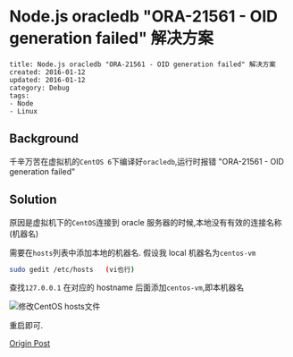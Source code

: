 # Node.js oracledb "ORA-21561 - OID generation failed" 解决方案

```metadata
title: Node.js oracledb "ORA-21561 - OID generation failed" 解决方案
created: 2016-01-12
updated: 2016-01-12
category: Debug
tags:
- Node
- Linux
```

## Background

千辛万苦在虚拟机的`CentOS 6`下编译好`oracledb`,运行时报错 "ORA-21561 - OID generation failed"

## Solution

原因是虚拟机下的`CentOS`连接到 oracle 服务器的时候,本地没有有效的连接名称(机器名)

需要在`hosts`列表中添加本地的机器名. 假设我 local 机器名为`centos-vm`

```sh
sudo gedit /etc/hosts   (vi也行)
```

查找`127.0.0.1` 在对应的 hostname 后面添加`centos-vm`,即本机器名

![修改CentOS hosts文件](https://img.alicdn.com/tfscom/TB17d0.LpXXXXXpXpXXXXXXXXXX.png)

重启即可.

[Origin Post](https://chaos667.tumblr.com/post/20006357466/ora-21561-and-oracle-instant-client-112)
